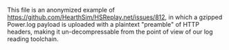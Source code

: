 This file is an anonymized example of
https://github.com/HearthSim/HSReplay.net/issues/812, in which a gzipped
Power.log payload is uploaded with a plaintext "preamble" of HTTP headers,
making it un-decompressable from the point of view of our log reading toolchain.


